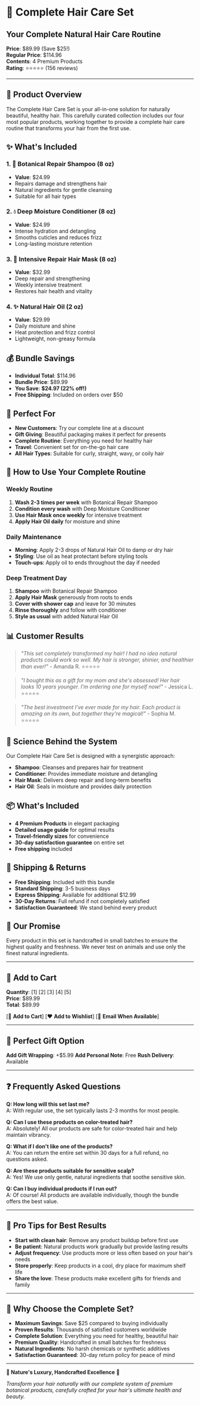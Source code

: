 # 🎁 Complete Hair Care Set

## **Your Complete Natural Hair Care Routine**

**Price**: $89.99 (Save $25!)  
**Regular Price**: $114.96  
**Contents**: 4 Premium Products  
**Rating**: ⭐⭐⭐⭐⭐ (156 reviews)

---

## **🎯 Product Overview**

The Complete Hair Care Set is your all-in-one solution for naturally beautiful, healthy hair. This carefully curated collection includes our four most popular products, working together to provide a complete hair care routine that transforms your hair from the first use.

## **✨ What's Included**

### **1. 🌿 Botanical Repair Shampoo (8 oz)**
- **Value**: $24.99
- Repairs damage and strengthens hair
- Natural ingredients for gentle cleansing
- Suitable for all hair types

### **2. 💧 Deep Moisture Conditioner (8 oz)**
- **Value**: $24.99
- Intense hydration and detangling
- Smooths cuticles and reduces frizz
- Long-lasting moisture retention

### **3. 🧴 Intensive Repair Hair Mask (8 oz)**
- **Value**: $32.99
- Deep repair and strengthening
- Weekly intensive treatment
- Restores hair health and vitality

### **4. ✨ Natural Hair Oil (2 oz)**
- **Value**: $29.99
- Daily moisture and shine
- Heat protection and frizz control
- Lightweight, non-greasy formula

## **💰 Bundle Savings**

- **Individual Total**: $114.96
- **Bundle Price**: $89.99
- **You Save**: **$24.97 (22% off!)**
- **Free Shipping**: Included on orders over $50

## **🎨 Perfect For**

- **New Customers**: Try our complete line at a discount
- **Gift Giving**: Beautiful packaging makes it perfect for presents
- **Complete Routine**: Everything you need for healthy hair
- **Travel**: Convenient set for on-the-go hair care
- **All Hair Types**: Suitable for curly, straight, wavy, or coily hair

## **🧴 How to Use Your Complete Routine**

### **Weekly Routine**
1. **Wash 2-3 times per week** with Botanical Repair Shampoo
2. **Condition every wash** with Deep Moisture Conditioner
3. **Use Hair Mask once weekly** for intensive treatment
4. **Apply Hair Oil daily** for moisture and shine

### **Daily Maintenance**
- **Morning**: Apply 2-3 drops of Natural Hair Oil to damp or dry hair
- **Styling**: Use oil as heat protectant before styling tools
- **Touch-ups**: Apply oil to ends throughout the day if needed

### **Deep Treatment Day**
1. **Shampoo** with Botanical Repair Shampoo
2. **Apply Hair Mask** generously from roots to ends
3. **Cover with shower cap** and leave for 30 minutes
4. **Rinse thoroughly** and follow with conditioner
5. **Style as usual** with added Natural Hair Oil

## **📊 Customer Results**

> *"This set completely transformed my hair! I had no idea natural products could work so well. My hair is stronger, shinier, and healthier than ever!"* - Amanda R. ⭐⭐⭐⭐⭐

> *"I bought this as a gift for my mom and she's obsessed! Her hair looks 10 years younger. I'm ordering one for myself now!"* - Jessica L. ⭐⭐⭐⭐⭐

> *"The best investment I've ever made for my hair. Each product is amazing on its own, but together they're magical!"* - Sophia M. ⭐⭐⭐⭐⭐

## **🔬 Science Behind the System**

Our Complete Hair Care Set is designed with a synergistic approach:

- **Shampoo**: Cleanses and prepares hair for treatment
- **Conditioner**: Provides immediate moisture and detangling
- **Hair Mask**: Delivers deep repair and long-term benefits
- **Hair Oil**: Seals in moisture and provides daily protection

## **📦 What's Included**

- **4 Premium Products** in elegant packaging
- **Detailed usage guide** for optimal results
- **Travel-friendly sizes** for convenience
- **30-day satisfaction guarantee** on entire set
- **Free shipping** included

## **🚚 Shipping & Returns**

- **Free Shipping**: Included with this bundle
- **Standard Shipping**: 3-5 business days
- **Express Shipping**: Available for additional $12.99
- **30-Day Returns**: Full refund if not completely satisfied
- **Satisfaction Guaranteed**: We stand behind every product

## **💚 Our Promise**

Every product in this set is handcrafted in small batches to ensure the highest quality and freshness. We never test on animals and use only the finest natural ingredients.

---

## **🛒 Add to Cart**

**Quantity**: [1] [2] [3] [4] [5]  
**Price**: $89.99  
**Total**: $89.99

[🛒 **Add to Cart**] [❤️ **Add to Wishlist**] [📧 **Email When Available**]

---

## **🎁 Perfect Gift Option**

**Add Gift Wrapping**: +$5.99
**Add Personal Note**: Free
**Rush Delivery**: Available

---

## **❓ Frequently Asked Questions**

**Q: How long will this set last me?**  
A: With regular use, the set typically lasts 2-3 months for most people.

**Q: Can I use these products on color-treated hair?**  
A: Absolutely! All our products are safe for color-treated hair and help maintain vibrancy.

**Q: What if I don't like one of the products?**  
A: You can return the entire set within 30 days for a full refund, no questions asked.

**Q: Are these products suitable for sensitive scalp?**  
A: Yes! We use only gentle, natural ingredients that soothe sensitive skin.

**Q: Can I buy individual products if I run out?**  
A: Of course! All products are available individually, though the bundle offers the best value.

---

## **🌟 Pro Tips for Best Results**

- **Start with clean hair**: Remove any product buildup before first use
- **Be patient**: Natural products work gradually but provide lasting results
- **Adjust frequency**: Use products more or less often based on your hair's needs
- **Store properly**: Keep products in a cool, dry place for maximum shelf life
- **Share the love**: These products make excellent gifts for friends and family

---

## **💫 Why Choose the Complete Set?**

- **Maximum Savings**: Save $25 compared to buying individually
- **Proven Results**: Thousands of satisfied customers worldwide
- **Complete Solution**: Everything you need for healthy, beautiful hair
- **Premium Quality**: Handcrafted in small batches for freshness
- **Natural Ingredients**: No harsh chemicals or synthetic additives
- **Satisfaction Guaranteed**: 30-day return policy for peace of mind

---

**🌿 Nature's Luxury, Handcrafted Excellence** 🌿

*Transform your hair naturally with our complete system of premium botanical products, carefully crafted for your hair's ultimate health and beauty.*
